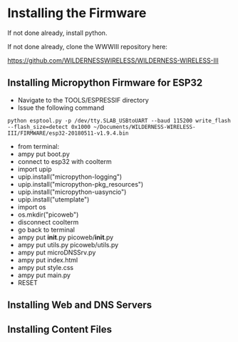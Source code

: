 # Installing the Firmware

If not done already, install python.

If not done already, clone the WWWIII repository here:

https://github.com/WILDERNESSWIRELESS/WILDERNESS-WIRELESS-III

## Installing Micropython Firmware for ESP32

- Navigate to the TOOLS/ESPRESSIF directory
- Issue the following command

```
python esptool.py -p /dev/tty.SLAB_USBtoUART --baud 115200 write_flash --flash_size=detect 0x1000 ~/Documents/WILDERNESS-WIRELESS-III/FIRMWARE/esp32-20180511-v1.9.4.bin
```
* from terminal:
* ampy put boot.py
* connect to esp32 with coolterm
* import upip
* upip.install("micropython-logging")
* upip.install("micropython-pkg_resources")
* upip.install("micropython-uasyncio")
* upip.install("utemplate")
* import os
* os.mkdir("picoweb")
* disconnect coolterm
* go back to terminal
* ampy put __init__.py picoweb/__init__.py
* ampy put utils.py picoweb/utils.py
* ampy put microDNSSrv.py
* ampy put index.html
* ampy put style.css
* ampy put main.py
* RESET

## Installing Web and DNS Servers

## Installing Content Files
